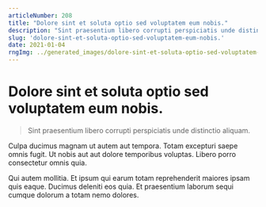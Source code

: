 ```yaml
---
articleNumber: 208
title: "Dolore sint et soluta optio sed voluptatem eum nobis."
description: "Sint praesentium libero corrupti perspiciatis unde distinctio aliquam."
slug: 'dolore-sint-et-soluta-optio-sed-voluptatem-eum-nobis.'
date: 2021-01-04
rngImg: ../generated_images/dolore-sint-et-soluta-optio-sed-voluptatem-eum-nobis..jpg
---
```


# Dolore sint et soluta optio sed voluptatem eum nobis.

> Sint praesentium libero corrupti perspiciatis unde distinctio aliquam.

Culpa ducimus magnam ut autem aut tempora. Totam excepturi saepe omnis fugit. Ut nobis aut aut dolore temporibus voluptas. Libero porro consectetur omnis quia.
 Qui autem mollitia. Et ipsum qui earum totam reprehenderit maiores ipsam quis eaque. Ducimus deleniti eos quia. Et praesentium laborum sequi cumque dolorum a totam nemo dolores.
